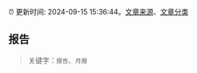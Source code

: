 :alarm_clock: 更新时间: 2024-09-15 15:36:44。[文章来源](/README.md)、[文章分类](/TAGS.md)

## 报告


> 关键字：`报告`、`月报`



